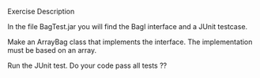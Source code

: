 Exercise Description

In the file BagTest.jar you will find the BagI interface and a JUnit testcase.

Make an ArrayBag class that implements the interface. The implementation must be based on an
array.

Run the JUnit test. Do your code pass all tests ??
